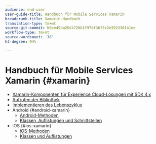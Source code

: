 ```yaml
---
audience: end-user
user-guide-title: Handbuch für Mobile Services Xamarin
breadcrumb-title: Xamarin-Handbuch
translation-type: tm+mt
source-git-commit: b9ee49ba26d4726b1f97ef36f5c2e9923361b1ee
workflow-type: tm+mt
source-wordcount: '38'
ht-degree: 94%

---
```



# Handbuch für Mobile Services Xamarin {#xamarin}

+ [Xamarin-Komponenten für Experience Cloud-Lösungen mit SDK 4.x](get-started.md)
+ [Aufrufen der Bibliothek](library-calls.md)
+ [Implementieren des Lebenszyklus](lifecycle.md)
+ Android {#android-xamarin}
   + [Android-Methoden](c-android/methods-android.md)
   + [Klassen, Auflistungen und Schnittstellen](c-android/c-classes-enums-interfaces.md)
+ iOS {#ios-xamarin}
   + [iOS-Methoden](c-ios/methods-ios.md)
   + [Klassen und Auflistungen](c-ios/c-classes-enums-constants.md)
